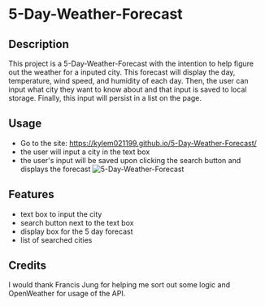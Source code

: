 # 5-Day-Weather-Forecast
## Description
This project is a 5-Day-Weather-Forecast with the intention to help figure out the weather for a inputed city. This forecast will display the day, temperature, wind speed, and humidity of each day. Then, the user can input what city they want to know about and that input is saved to local storage. Finally, this input will persist in a list on the page.    

## Usage
* Go to the site: https://kylem021199.github.io/5-Day-Weather-Forecast/ 
* the user will input a city in the text box
* the user's input will be saved upon clicking the search button and displays the forecast
![5-Day-Weather-Forecast](https://user-images.githubusercontent.com/118197174/231935060-d0ecfda8-7925-4f77-ae2b-9f96a09a5141.jpg)


## Features
* text box to input the city
* search button next to the text box
* display box for the 5 day forecast
* list of searched cities 

## Credits
I would thank Francis Jung for helping me sort out some logic and OpenWeather for usage of the API. 
